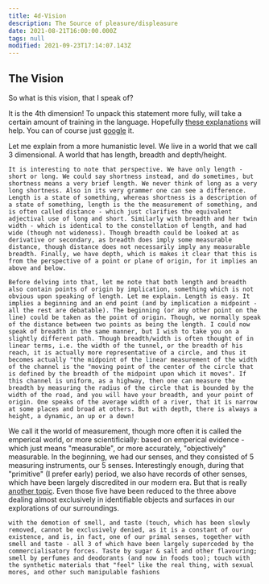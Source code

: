 ```yaml
---
title: 4d-Vision
description: The Source of pleasure/displeasure
date: 2021-08-21T16:00:00.000Z
tags: null
modified: 2021-09-23T17:14:07.143Z
---
```


## The Vision

So what is this vision, that I speak of?

It is the 4th dimension! To unpack this statement more fully, will take a certain amount of training in the language. Hopefully [these explanations](dimensions.html) will help. You can of course just [google](https://duckduckgo.com/....) it.

Let me explain from a more humanistic level. We live in a world that we call 3 dimensional. A world that has length, breadth and depth/height.

```
It is interesting to note that perspective. We have only length - short or long. We could say shortness instead, and do sometimes, but shortness means a very brief length. We never think of long as a very long shortness. Also in its very grammer one can see a difference. Length is a state of something, whereas shortness is a description of a state of something, length is the the measurement of something, and is often called distance - which just clarifies the equivalent adjectival use of long and short. Similarly with breadth and her twin width - which is identical to the constellation of length, and had wide (though not wideness). Though breadth could be looked at as derivative or secondary, as breadth does imply some measurable distance, though distance does not necessarily imply any measurable breadth. Finally, we have depth, which is makes it clear that this is from the perspective of a point or plane of origin, for it implies an above and below.

Before delving into that, let me note that both length and breadth also contain points of origin by implication, something which is not obvious upon speaking of length. Let me explain. Length is easy. It implies a beginning and an end point (and by implication a midpoint - all the rest are debatable). The beginning (or any other point on the line) could be taken as the point of origin. Though, we normally speak of the distance between two points as being the length. I could now speak of breadth in the same manner, but I wish to take you on a slightly different path. Though breadth/width is often thought of in linear terms, i.e. the width of the tunnel, or the breadth of his reach, it is actually more representative of a circle, and thus it becomes actually "the midpoint of the linear measurement of the width of the channel is the "moving point of the center of the circle that is defined by the breadth of the midpoint upon which it moves". If this channel is uniform, as a highway, then one can measure the breadth by measuring the radius of the circle that is bounded by the width of the road, and you will have your breadth, and your point of origin. One speaks of the average width of a river, that it is narrow at some places and broad at others. But with depth, there is always a height, a dynamic, an up or a down!
```

We call it the world of measurement, though more often it is called the emperical world, or more scientificially: based on emperical evidence - which just means "measurable", or more accurately, "objectively" measurable. In the beginning, we had our senses, and they consisted of 5 measuring instruments, our 5 senses. Interestingly enough, during that "primitive" (I prefer early) period, we also have records of other senses, which have been largely discredited in our modern era. But that is really [another topic](neshama.html). Even those five have been reduced to the three above dealing almost exclusively in identifiable objects and surfaces in our explorations of our surroundings.

```
with the demotion of smell, and taste (touch, which has been slowly removed, cannot be exclusively denied, as it is a constant of our existence, and is, in fact, one of our primal senses, together with smell and taste - all 3 of which have been largely superceded by the commercialisatory forces. Taste by sugar & salt and other flavouring; smell by perfumes and deodorants (and now in foods too); touch with the synthetic materials that "feel" like the real thing, with sexual mores, and other such manipulable fashions
```
